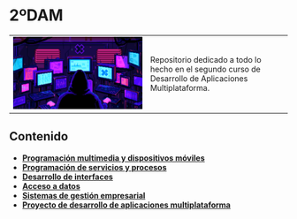 # 2ºDAM

<div align=center>
  <table>
    <tr>
      <td><img src="./extras/hacker.gif" alt="me" width="100%"></td>
      <td>Repositorio dedicado a todo lo hecho en el segundo curso de Desarrollo de Aplicaciones Multiplataforma.</td>
    </tr>
  </table>
</div>

<div align=justify>

## Contenido
  - [__Programación multimedia y dispositivos móviles__](./ProgramacionMultimediaYDispositivosMoviles/README.md)
  - [__Programación de servicios y procesos__](./ProgramacionDeServiciosYProcesos/README.md)
  - [__Desarrollo de interfaces__](./DesarrolloDeInterfaces/README.md)
  - [__Acceso a datos__](./AccesoADatos/README.md)
  - [__Sistemas de gestión empresarial__](./SistemasDeGestionEmpresarial/README.md)
  - [__Proyecto de desarrollo de aplicaciones multiplataforma__](./ProyectoDeDesarrolloDeAplicacionesMultiplataforma/README.md)
     
</div>